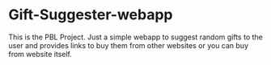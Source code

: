 # Gift-Suggester-webapp

This is the PBL Project.
Just a simple webapp to suggest random gifts to the user and provides links to buy them from other websites or you can buy from website itself.
